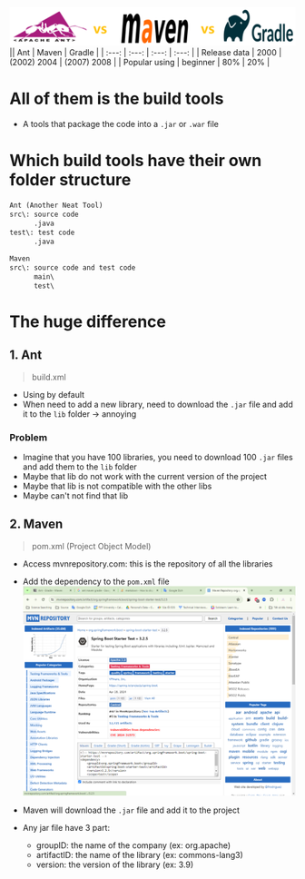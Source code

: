 ![alt text](image.png)
|| Ant | Maven | Gradle |
| :---: | :---: | :---: | :---: |
| Release data | 2000 | (2002) 2004 | (2007) 2008 |
| Popular using | beginner | 80% | 20% |

# All of them is the build tools

- A tools that package the code into a `.jar` or `.war` file

# Which build tools have their own folder structure

```text
Ant (Another Neat Tool)
src\: source code
      .java
test\: test code
      .java
```

```text
Maven
src\: source code and test code
      main\
      test\
```

# The huge difference

## 1. Ant

> build.xml

- Using by default
- When need to add a new library, need to download the `.jar` file and add it to the `lib` folder -> annoying

### Problem

- Imagine that you have 100 libraries, you need to download 100 `.jar` files and add them to the `lib` folder
- Maybe that lib do not work with the current version of the project
- Maybe that lib is not compatible with the other libs
- Maybe can't not find that lib

## 2. Maven

> pom.xml (Project Object Model)

- Access mvnrepository.com: this is the repository of all the libraries
- Add the dependency to the `pom.xml` file
  ![alt text](image-1.png)

- Maven will download the `.jar` file and add it to the project
- Any jar file have 3 part:
  - groupID: the name of the company (ex: org.apache)
  - artifactID: the name of the library (ex: commons-lang3)
  - version: the version of the library (ex: 3.9)
